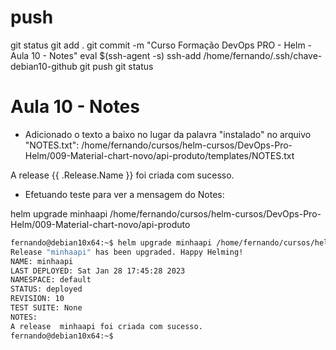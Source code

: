 
# ##############################################################################################################################################################
# ##############################################################################################################################################################
# ##############################################################################################################################################################
# ##############################################################################################################################################################
# push

git status
git add .
git commit -m "Curso Formação DevOps PRO - Helm - Aula 10 - Notes"
eval $(ssh-agent -s)
ssh-add /home/fernando/.ssh/chave-debian10-github
git push
git status





# ##############################################################################################################################################################
# ##############################################################################################################################################################
# ##############################################################################################################################################################
# ##############################################################################################################################################################
# Aula 10 - Notes

- Adicionado o texto a baixo no lugar da palavra "instalado" no arquivo "NOTES.txt":
    /home/fernando/cursos/helm-cursos/DevOps-Pro-Helm/009-Material-chart-novo/api-produto/templates/NOTES.txt

A release  {{ .Release.Name }} foi criada com sucesso.


- Efetuando teste para ver a mensagem do Notes:

helm upgrade minhaapi /home/fernando/cursos/helm-cursos/DevOps-Pro-Helm/009-Material-chart-novo/api-produto

~~~~bash
fernando@debian10x64:~$ helm upgrade minhaapi /home/fernando/cursos/helm-cursos/DevOps-Pro-Helm/009-Material-chart-novo/api-produto
Release "minhaapi" has been upgraded. Happy Helming!
NAME: minhaapi
LAST DEPLOYED: Sat Jan 28 17:45:28 2023
NAMESPACE: default
STATUS: deployed
REVISION: 10
TEST SUITE: None
NOTES:
A release  minhaapi foi criada com sucesso.
fernando@debian10x64:~$
~~~~
